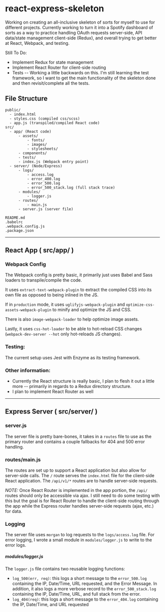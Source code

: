 # react-express-skeleton
Working on creating an all-inclusive skeleton of sorts for myself to use for different projects. Currently working to turn it into a Spotify dashboard of sorts as a way to practice handling OAuth requests server-side, API data/state management client-side (Redux), and overall trying to get better at React, Webpack, and testing.

Still To Do:
* Implement Redux for state management
* Implement React Router for client-side routing
* Tests -- Working a little backwards on this. I'm still learning the test framework, so I want to get the main functionality of the skeleton done and then revisit/complete all the tests.

## File Structure
```
public/
  - index.html
  - styles.css (compiled css/scss)
  - app.js (transpiled/compiled React code)
src/
  - app/ (React code)
      - assets/
          - fonts/
          - images/
          - stylesheets/
      - components/
      - tests/
      - index.js (Webpack entry point)
  - server/ (Node/Express)
      - logs/
          - access.log
          - error_400.log
          - error_500.log
          - error_500_stack.log (full stack trace)
      - modules/
          - logger.js
      - routes/
          - main.js
      - server.js (server file)

README.md
.babelrc
.webpack.config.js
.package.json         
```

---

## React App ( src/app/ )
### Webpack Config
The Webpack config is pretty basic, it primarily just uses Babel and Sass loaders to transpile/compile the code.

It uses `extract-text-webpack-plugin` to extract the compiled CSS into its own file as opposed to being inlined in the JS.

If in `production` mode, it uses `uglifyjs-webpack-plugin` and `optimize-css-assets-webpack-plugin` to minify and optimize the JS and CSS.

There is also `image-webpack-loader` to help optimize image assets.

Lastly, it uses `css-hot-loader` to be able to hot-reload CSS changes (`webpack-dev-server --hot` only hot-reloads JS changes).

### Testing:
The current setup uses Jest with Enzyme as its testing framework.

### Other information:
* Currently the React structure is really basic, I plan to flesh it out a little more -- primarily in regards to a Redux directory structure.
* I plan to implement React Router as well

---

## Express Server ( src/server/ )
### server.js
The server file is pretty bare-bones, it takes in a `routes` file to use as the primary router and contains a couple fallbacks for 404 and 500 error handling.

### routes/main.js
The routes are set up to support a React application but also allow for server-side calls. The `/` route serves the `index.html` file for the client-side React application. The `/api/v1/*` routes are to handle server-side requests.

_NOTE:_ Once React Router is implemented in the app portion, the `/api/` routes should only be accessible via ajax. I still need to do some testing with this but the goal is for React Router to handle the client-side routing through the app while the Express router handles server-side requests (ajax, etc.) for data.

### Logging
The server file uses `morgan` to log requests to the `logs/access.log` file. For error logging, I wrote a small module in `modules/logger.js` to write to the error logs.
##### modules/logger.js
The `logger.js` file contains two reusable logging functions:
* `log_500(err, req)`:  this logs a short message to the `error_500.log` containing the IP, Date/Time, URL requested, and the Error Message. In addition, it also logs a more verbose record to the `error_500_stack.log` containing the IP, Date/Time, URL, and full stack from the error.
* `log_404(req)`: this logs a short message to the `error_404.log` containing the IP, Date/Time, and URL requested
